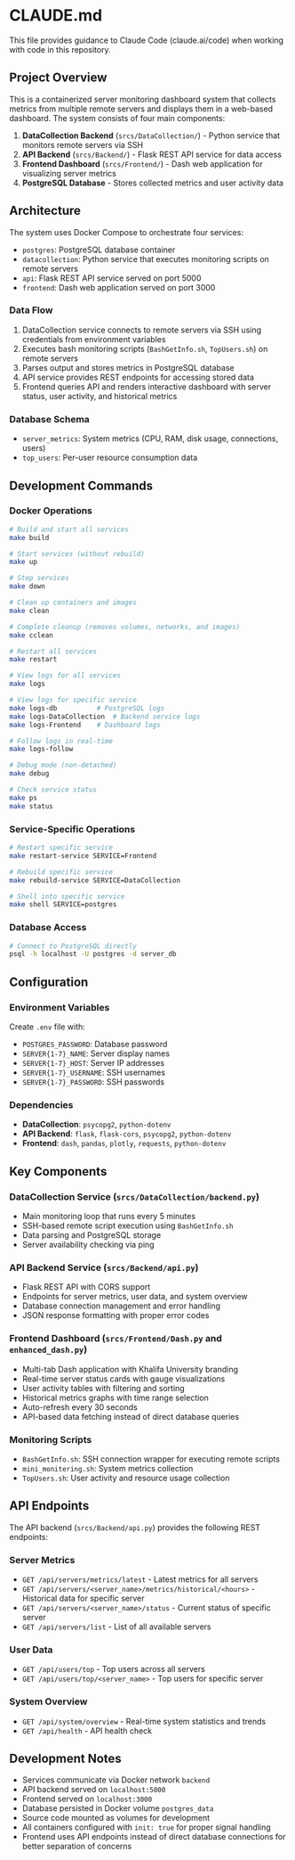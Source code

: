 # CLAUDE.md

This file provides guidance to Claude Code (claude.ai/code) when working with code in this repository.

## Project Overview

This is a containerized server monitoring dashboard system that collects metrics from multiple remote servers and displays them in a web-based dashboard. The system consists of four main components:

1. **DataCollection Backend** (`srcs/DataCollection/`) - Python service that monitors remote servers via SSH
2. **API Backend** (`srcs/Backend/`) - Flask REST API service for data access
3. **Frontend Dashboard** (`srcs/Frontend/`) - Dash web application for visualizing server metrics
4. **PostgreSQL Database** - Stores collected metrics and user activity data

## Architecture

The system uses Docker Compose to orchestrate four services:
- `postgres`: PostgreSQL database container 
- `datacollection`: Python service that executes monitoring scripts on remote servers
- `api`: Flask REST API service served on port 5000
- `frontend`: Dash web application served on port 3000

### Data Flow
1. DataCollection service connects to remote servers via SSH using credentials from environment variables
2. Executes bash monitoring scripts (`BashGetInfo.sh`, `TopUsers.sh`) on remote servers
3. Parses output and stores metrics in PostgreSQL database
4. API service provides REST endpoints for accessing stored data
5. Frontend queries API and renders interactive dashboard with server status, user activity, and historical metrics

### Database Schema
- `server_metrics`: System metrics (CPU, RAM, disk usage, connections, users)
- `top_users`: Per-user resource consumption data

## Development Commands

### Docker Operations
```bash
# Build and start all services
make build

# Start services (without rebuild)
make up

# Stop services
make down

# Clean up containers and images
make clean

# Complete cleanup (removes volumes, networks, and images)
make cclean

# Restart all services
make restart

# View logs for all services
make logs

# View logs for specific service
make logs-db          # PostgreSQL logs
make logs-DataCollection  # Backend service logs
make logs-Frontend    # Dashboard logs

# Follow logs in real-time
make logs-follow

# Debug mode (non-detached)
make debug

# Check service status
make ps
make status
```

### Service-Specific Operations
```bash
# Restart specific service
make restart-service SERVICE=Frontend

# Rebuild specific service
make rebuild-service SERVICE=DataCollection

# Shell into specific service
make shell SERVICE=postgres
```

### Database Access
```bash
# Connect to PostgreSQL directly
psql -h localhost -U postgres -d server_db
```

## Configuration

### Environment Variables
Create `.env` file with:
- `POSTGRES_PASSWORD`: Database password
- `SERVER{1-7}_NAME`: Server display names
- `SERVER{1-7}_HOST`: Server IP addresses  
- `SERVER{1-7}_USERNAME`: SSH usernames
- `SERVER{1-7}_PASSWORD`: SSH passwords

### Dependencies
- **DataCollection**: `psycopg2`, `python-dotenv`
- **API Backend**: `flask`, `flask-cors`, `psycopg2`, `python-dotenv`
- **Frontend**: `dash`, `pandas`, `plotly`, `requests`, `python-dotenv`

## Key Components

### DataCollection Service (`srcs/DataCollection/backend.py`)
- Main monitoring loop that runs every 5 minutes
- SSH-based remote script execution using `BashGetInfo.sh`
- Data parsing and PostgreSQL storage
- Server availability checking via ping

### API Backend Service (`srcs/Backend/api.py`)
- Flask REST API with CORS support
- Endpoints for server metrics, user data, and system overview
- Database connection management and error handling
- JSON response formatting with proper error codes

### Frontend Dashboard (`srcs/Frontend/Dash.py` and `enhanced_dash.py`)
- Multi-tab Dash application with Khalifa University branding
- Real-time server status cards with gauge visualizations
- User activity tables with filtering and sorting
- Historical metrics graphs with time range selection
- Auto-refresh every 30 seconds
- API-based data fetching instead of direct database queries

### Monitoring Scripts
- `BashGetInfo.sh`: SSH connection wrapper for executing remote scripts
- `mini_monitering.sh`: System metrics collection
- `TopUsers.sh`: User activity and resource usage collection

## API Endpoints

The API backend (`srcs/Backend/api.py`) provides the following REST endpoints:

### Server Metrics
- `GET /api/servers/metrics/latest` - Latest metrics for all servers
- `GET /api/servers/<server_name>/metrics/historical/<hours>` - Historical data for specific server
- `GET /api/servers/<server_name>/status` - Current status of specific server
- `GET /api/servers/list` - List of all available servers

### User Data
- `GET /api/users/top` - Top users across all servers
- `GET /api/users/top/<server_name>` - Top users for specific server

### System Overview
- `GET /api/system/overview` - Real-time system statistics and trends
- `GET /api/health` - API health check

## Development Notes

- Services communicate via Docker network `backend`
- API backend served on `localhost:5000`
- Frontend served on `localhost:3000` 
- Database persisted in Docker volume `postgres_data`
- Source code mounted as volumes for development
- All containers configured with `init: true` for proper signal handling
- Frontend uses API endpoints instead of direct database connections for better separation of concerns